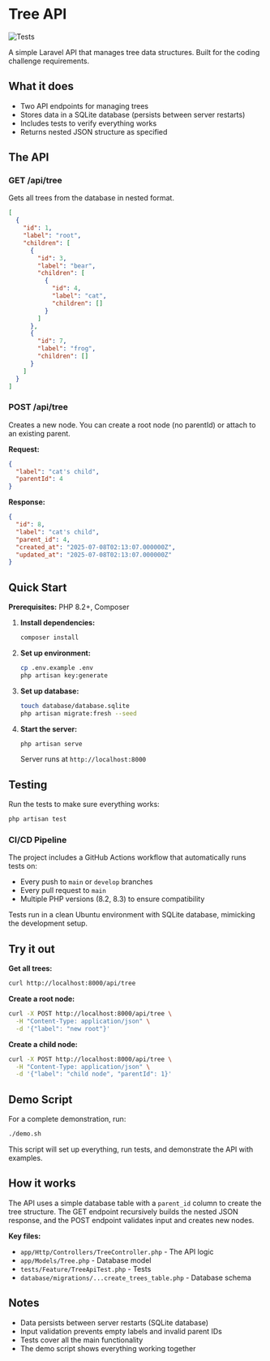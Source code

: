 # Tree API

![Tests](https://github.com/YOUR_USERNAME/YOUR_REPO_NAME/workflows/Tests/badge.svg)

A simple Laravel API that manages tree data structures. Built for the coding challenge requirements.

## What it does

- Two API endpoints for managing trees
- Stores data in a SQLite database (persists between server restarts)
- Includes tests to verify everything works
- Returns nested JSON structure as specified

## The API

### GET /api/tree
Gets all trees from the database in nested format.

```json
[
  {
    "id": 1,
    "label": "root",
    "children": [
      {
        "id": 3,
        "label": "bear",
        "children": [
          {
            "id": 4,
            "label": "cat",
            "children": []
          }
        ]
      },
      {
        "id": 7,
        "label": "frog",
        "children": []
      }
    ]
  }
]
```

### POST /api/tree
Creates a new node. You can create a root node (no parentId) or attach to an existing parent.

**Request:**
```json
{
  "label": "cat's child",
  "parentId": 4
}
```

**Response:**
```json
{
  "id": 8,
  "label": "cat's child",
  "parent_id": 4,
  "created_at": "2025-07-08T02:13:07.000000Z",
  "updated_at": "2025-07-08T02:13:07.000000Z"
}
```

## Quick Start

**Prerequisites:** PHP 8.2+, Composer

1. **Install dependencies:**
   ```bash
   composer install
   ```

2. **Set up environment:**
   ```bash
   cp .env.example .env
   php artisan key:generate
   ```

3. **Set up database:**
   ```bash
   touch database/database.sqlite
   php artisan migrate:fresh --seed
   ```

4. **Start the server:**
   ```bash
   php artisan serve
   ```
   
   Server runs at `http://localhost:8000`

## Testing

Run the tests to make sure everything works:
```bash
php artisan test
```

### CI/CD Pipeline

The project includes a GitHub Actions workflow that automatically runs tests on:
- Every push to `main` or `develop` branches
- Every pull request to `main`
- Multiple PHP versions (8.2, 8.3) to ensure compatibility

Tests run in a clean Ubuntu environment with SQLite database, mimicking the development setup.

## Try it out

**Get all trees:**
```bash
curl http://localhost:8000/api/tree
```

**Create a root node:**
```bash
curl -X POST http://localhost:8000/api/tree \
  -H "Content-Type: application/json" \
  -d '{"label": "new root"}'
```

**Create a child node:**
```bash
curl -X POST http://localhost:8000/api/tree \
  -H "Content-Type: application/json" \
  -d '{"label": "child node", "parentId": 1}'
```

## Demo Script

For a complete demonstration, run:
```bash
./demo.sh
```

This script will set up everything, run tests, and demonstrate the API with examples.

## How it works

The API uses a simple database table with a `parent_id` column to create the tree structure. The GET endpoint recursively builds the nested JSON response, and the POST endpoint validates input and creates new nodes.

**Key files:**
- `app/Http/Controllers/TreeController.php` - The API logic
- `app/Models/Tree.php` - Database model
- `tests/Feature/TreeApiTest.php` - Tests
- `database/migrations/...create_trees_table.php` - Database schema

## Notes

- Data persists between server restarts (SQLite database)
- Input validation prevents empty labels and invalid parent IDs
- Tests cover all the main functionality
- The demo script shows everything working together
